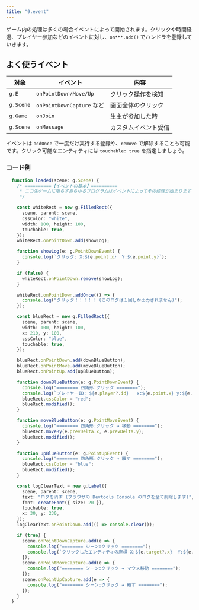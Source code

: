 ```yaml
---
title: "9.event"
---
```


ゲーム内の処理は多くの場合イベントによって開始されます。クリックや時間経過、プレイヤー参加などのイベントに対し、`on***.add()` でハンドラを登録していきます。

## よく使うイベント

| 対象 | イベント | 内容 |
| --- | --- | --- |
| `g.E` | `onPointDown/Move/Up` | クリック操作を検知 |
| `g.Scene` | `onPointDownCapture` など | 画面全体のクリック |
| `g.Game` | `onJoin` | 生主が参加した時 |
| `g.Scene` | `onMessage` | カスタムイベント受信 |

イベントは `addOnce` で一度だけ実行する登録や、`remove` で解除することも可能です。クリック可能なエンティティには `touchable: true` を指定しましょう。

### コード例

```ts
  function loaded(scene: g.Scene) {
    /* ==========【イベントの基本】==========
     * ニコ生ゲームに限らずあらゆるプログラムはイベントによってその処理が始まります
     */

    const whiteRect = new g.FilledRect({
      scene, parent: scene,
      cssColor: "white",
      width: 100, height: 100,
      touchable: true,
    });
    whiteRect.onPointDown.add(showLog);

    function showLog(e: g.PointDownEvent) {
      console.log(`クリック: X:${e.point.x}  Y:${e.point.y}`);
    }

    if (false) {
      whiteRect.onPointDown.remove(showLog);
    }

    whiteRect.onPointDown.addOnce(() => {
      console.log("クリック！！！！！ (このログは１回しか出力されません)");
    });

    const blueRect = new g.FilledRect({
      scene, parent: scene,
      width: 100, height: 100,
      x: 210, y: 100,
      cssColor: "blue",
      touchable: true,
    });

    blueRect.onPointDown.add(downBlueButton);
    blueRect.onPointMove.add(moveBlueButton);
    blueRect.onPointUp.add(upBlueButton);

    function downBlueButton(e: g.PointDownEvent) {
      console.log("======== 四角形:クリック ========");
      console.log(`プレイヤーID: ${e.player?.id}   x:${e.point.x} y:${e.point.y}`);
      blueRect.cssColor = "red";
      blueRect.modified();
    }

    function moveBlueButton(e: g.PointMoveEvent) {
      console.log("======== 四角形:クリック → 移動 ========");
      blueRect.moveBy(e.prevDelta.x, e.prevDelta.y);
      blueRect.modified();
    }

    function upBlueButton(e: g.PointUpEvent) {
      console.log("======== 四角形:クリック → 離す ========");
      blueRect.cssColor = "blue";
      blueRect.modified();
    }

    const logClearText = new g.Label({
      scene, parent: scene,
      text: "ログを消す (ブラウザの Devtools Console のログを全て削除します)",
      font: createFont({ size: 20 }),
      touchable: true,
      x: 30, y: 230,
    });
    logClearText.onPointDown.add(() => console.clear());

    if (true) {
      scene.onPointDownCapture.add(e => {
        console.log("======== シーン:クリック ========");
        console.log(`クリックしたエンティティの座標 X:${e.target?.x}  Y:${e.target?.y}`);
      });
      scene.onPointMoveCapture.add(e => {
        console.log("======== シーン:クリック → マウス移動 ========");
      });
      scene.onPointUpCapture.add(e => {
        console.log("======== シーン:クリック → 離す ========");
      });
    }
  }
```
